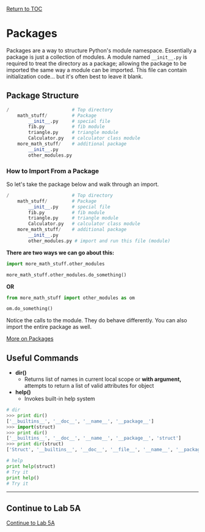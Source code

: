 <a href="https://github.com/CyberTrainingUSAF/07-Python-Programming/blob/master/00-Table-of-Contents.md" rel="Return to TOC"> Return to TOC </a>

# Packages

Packages are a way to structure Python's module namespace. Essentially a package is just a collection of modules. A module named `__init__.py` is required to treat the directory as a package; allowing the package to be imported the same way a module can be imported. This file can contain initialization code... but it's often best to leave it blank.

## Package Structure

```python
/                       # Top directory
    math_stuff/         # Package
        __init__.py     # special file
        fib.py          # fib module 
        triangle.py     # triangle module 
        Calculator.py   # calculator class module
    more_math_stuff/    # additional package 
        __init__.py 
        other_modules.py
```

### How to Import From a Package

So let's take the package below and walk through an import.

```python
/                       # Top directory
    math_stuff/         # Package
        __init__.py     # special file
        fib.py          # fib module 
        triangle.py     # triangle module 
        Calculator.py   # calculator class module
    more_math_stuff/    # additional package 
        __init__.py 
        other_modules.py # import and run this file (module)
```

**There are two ways we can go about this:**

```python
import more_math_stuff.other_modules

more_math_stuff.other_modules.do_something()
```

**OR**

```python
from more_math_stuff import other_modules as om

om.do_something()
```

Notice the calls to the module. They do behave differently. You can also import the entire package as well.

[More on Packages](https://realpython.com/python-modules-packages/#python-packages)

## Useful Commands

* **dir\(\)**
  * Returns list of names in current local scope or **with argument,** attempts to return a list of valid attributes for object
* **help\(\)**
  * Invokes built-in help system

```python
# dir
>>> print dir()
['__builtins__', '__doc__', '__name__', '__package__']
>>> import(struct)
>>> print dir()
['__builtins__', '__doc__', '__name__', '__package__', 'struct']
>>> print dir(struct)
['Struct', '__builtins__', '__doc__', '__file__', '__name__', '__package__', '_clearcache', 'calcsize', 'error', 'pack', 'pack_into', 'unpack', 'unpack_from']

# help
print help(struct)
# Try it
print help()
# Try it
```  

---
## Continue to Lab 5A  

<a href="https://github.com/CyberTrainingUSAF/07-Python-Programming/blob/master/05_oop/lab5a.md" > Continue to Lab 5A </a>
